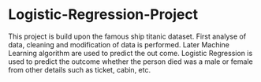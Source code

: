# Logistic-Regression-Project
This project is build upon the famous ship titanic dataset. First analyse of data, cleaning and modification of data is performed. Later Machine Learning algorithm are used to predict the out come.
Logistic Regression is used to predict the outcome whether the person died was a male or female from other details such as ticket, cabin, etc.
